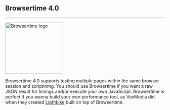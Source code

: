 ## Browsertime 4.0
* * *
[<img src="{{site.baseurl}}/img/browsertime-ff-chrome.png" class="pull-left img-big" alt="Browsertime logo" width="180" height="162">]({{site.baseurl}}/documentation/browsertime)

Browsertime 4.0 supports testing multiple pages within the same browser session and scriptinmg. You should use Browsertime if you want a raw JSON result for timings and/or execute your own JavaScript. Browsertime is perfect if you wanna build your own performance tool, as VoxMedia did when they created [Lightbike](https://github.com/voxmedia/lightbike) built on top of Browsertime.
